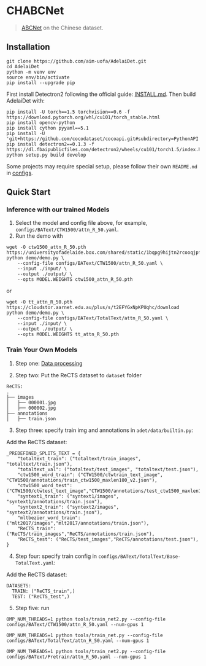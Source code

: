 # CHABCNet

> [ABCNet](https://github.com/aim-uofa/AdelaiDet) on the Chinese dataset.


## Installation

```shell script
git clone https://github.com/aim-uofa/AdelaiDet.git
cd AdelaiDet
python -m venv env
source env/bin/activate
pip install --upgrade pip
``` 

First install Detectron2 following the official guide: [INSTALL.md](https://github.com/facebookresearch/detectron2/blob/master/INSTALL.md). Then build AdelaiDet with:
```shell script
pip install -U torch==1.5 torchvision==0.6 -f https://download.pytorch.org/whl/cu101/torch_stable.html 
pip install opencv-python
pip install cython pyyaml==5.1
pip install -U 'git+https://github.com/cocodataset/cocoapi.git#subdirectory=PythonAPI'
pip install detectron2==0.1.3 -f https://dl.fbaipublicfiles.com/detectron2/wheels/cu101/torch1.5/index.html
python setup.py build develop
```

Some projects may require special setup, please follow their own `README.md` in [configs](configs).


## Quick Start 

### Inference with our trained Models

1. Select the model and config file above, for example, `configs/BAText/CTW1500/attn_R_50.yaml`.
2. Run the demo with

```
wget -O ctw1500_attn_R_50.pth https://universityofadelaide.box.com/shared/static/1bqpg9hijtn2rcooqjpffateguh9eeme.pth
python demo/demo.py \
    --config-file configs/BAText/CTW1500/attn_R_50.yaml \
    --input ./input/ \
    --output ./output/ \
    --opts MODEL.WEIGHTS ctw1500_attn_R_50.pth
```
or
```
wget -O tt_attn_R_50.pth https://cloudstor.aarnet.edu.au/plus/s/t2EFYGxNpKPUqhc/download
python demo/demo.py \
    --config-file configs/BAText/TotalText/attn_R_50.yaml \
    --input ./input/ \
    --output ./output/ \
    --opts MODEL.WEIGHTS tt_attn_R_50.pth
```


### Train Your Own Models

1. Step one: [Data processing](https://github.com/Eurus-Holmes/CHABCNet/tree/master/data_processing)

2. Step two: Put the ReCTS dataset to `dataset` folder


```
ReCTS:
.
├── images
│   ├── 000001.jpg
│   ├── 000002.jpg
├── annotations
│   ├── train.json
```

3. Step three: specify train img and annotations in `adet/data/builtin.py`:

Add the ReCTS dataset:

```
_PREDEFINED_SPLITS_TEXT = {
    "totaltext_train": ("totaltext/train_images", "totaltext/train.json"),
    "totaltext_val": ("totaltext/test_images", "totaltext/test.json"),
    "ctw1500_word_train": ("CTW1500/ctwtrain_text_image", "CTW1500/annotations/train_ctw1500_maxlen100_v2.json"),
    "ctw1500_word_test": ("CTW1500/ctwtest_text_image","CTW1500/annotations/test_ctw1500_maxlen100.json"),
    "syntext1_train": ("syntext1/images", "syntext1/annotations/train.json"),
    "syntext2_train": ("syntext2/images", "syntext2/annotations/train.json"),
    "mltbezier_word_train": ("mlt2017/images","mlt2017/annotations/train.json"),
    "ReCTS_train": ("ReCTS/train_images","ReCTS/annotations/train.json"),
    "ReCTS_test": ("ReCTS/test_images","ReCTS/annotations/test.json"),
}
```

4. Step four: specify train config in `configs/BAText/TotalText/Base-TotalText.yaml`:

Add the ReCTS dataset:

```
DATASETS:
  TRAIN: ("ReCTS_train",)
  TEST: ("ReCTS_test",)
```

5. Step five: run 

`OMP_NUM_THREADS=1 python tools/train_net2.py --config-file configs/BAText/CTW1500/attn_R_50.yaml --num-gpus 1`

`OMP_NUM_THREADS=1 python tools/train_net.py --config-file configs/BAText/TotalText/attn_R_50.yaml --num-gpus 1`

`OMP_NUM_THREADS=1 python tools/train_net2.py --config-file configs/BAText/Pretrain/attn_R_50.yaml --num-gpus 1`


